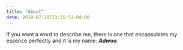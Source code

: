 ```yaml
---
title: "About"
date: 2019-07-19T23:55:53-04:00
---
```


If you want a word to describe me, there is one that encapsulates my essence perfectly and it is my name: ***Adwoa***.

